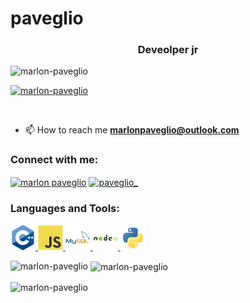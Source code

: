 # paveglio
<h3 align="center">Deveolper jr</h3>

<p align="left"> <img src="https://komarev.com/ghpvc/?username=marlon-paveglio&label=Profile%20views&color=0e75b6&style=flat" alt="marlon-paveglio" /> </p>

<p align="left"> <a href="https://github.com/ryo-ma/github-profile-trophy"><img src="https://github-profile-trophy.vercel.app/?username=marlon-paveglio" alt="marlon-paveglio" /></a> </p>

<p align="left"> <a href="https://twitter.com/" target="blank"><img src="https://img.shields.io/twitter/follow/?logo=twitter&style=for-the-badge" alt="" /></a> </p>

- 📫 How to reach me **marlonpaveglio@outlook.com**

<h3 align="left">Connect with me:</h3>
<p align="left">
<a href="https://linkedin.com/in/marlon paveglio" target="blank"><img align="center" src="https://raw.githubusercontent.com/rahuldkjain/github-profile-readme-generator/master/src/images/icons/Social/linked-in-alt.svg" alt="marlon paveglio" height="30" width="40" /></a>
<a href="https://instagram.com/paveglio_" target="blank"><img align="center" src="https://raw.githubusercontent.com/rahuldkjain/github-profile-readme-generator/master/src/images/icons/Social/instagram.svg" alt="paveglio_" height="30" width="40" /></a>
</p>

<h3 align="left">Languages and Tools:</h3>
<p align="left"> <a href="https://www.w3schools.com/cpp/" target="_blank" rel="noreferrer"> <img src="https://raw.githubusercontent.com/devicons/devicon/master/icons/cplusplus/cplusplus-original.svg" alt="cplusplus" width="40" height="40"/> </a> <a href="https://developer.mozilla.org/en-US/docs/Web/JavaScript" target="_blank" rel="noreferrer"> <img src="https://raw.githubusercontent.com/devicons/devicon/master/icons/javascript/javascript-original.svg" alt="javascript" width="40" height="40"/> </a> <a href="https://www.mysql.com/" target="_blank" rel="noreferrer"> <img src="https://raw.githubusercontent.com/devicons/devicon/master/icons/mysql/mysql-original-wordmark.svg" alt="mysql" width="40" height="40"/> </a> <a href="https://nodejs.org" target="_blank" rel="noreferrer"> <img src="https://raw.githubusercontent.com/devicons/devicon/master/icons/nodejs/nodejs-original-wordmark.svg" alt="nodejs" width="40" height="40"/> </a> <a href="https://www.python.org" target="_blank" rel="noreferrer"> <img src="https://raw.githubusercontent.com/devicons/devicon/master/icons/python/python-original.svg" alt="python" width="40" height="40"/> </a> </p>

<p><img align="left" src="https://github-readme-stats.vercel.app/api/top-langs?username=marlon-paveglio&show_icons=true&locale=en&layout=compact" alt="marlon-paveglio" /></p>

<p>&nbsp;<img align="center" src="https://github-readme-stats.vercel.app/api?username=marlon-paveglio&show_icons=true&locale=en" alt="marlon-paveglio" /></p>

<p><img align="center" src="https://github-readme-streak-stats.herokuapp.com/?user=marlon-paveglio&" alt="marlon-paveglio" /></p>
